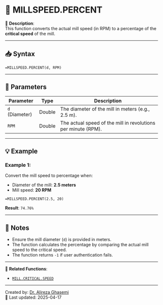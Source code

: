 # 🔁 MILLSPEED.PERCENT

🔹 **Description**:  
This function converts the actual mill speed (in RPM) to a percentage of the **critical speed** of the mill.

---

## 📥 Syntax

```excel
=MILLSPEED.PERCENT(d, RPM)
```

---

## 🧾 Parameters

| Parameter          | Type   | Description                                           |
|---------------------|--------|-------------------------------------------------------|
| `d` (Diameter)      | Double | The diameter of the mill in meters (e.g., 2.5 m).     |
| `RPM`               | Double | The actual speed of the mill in revolutions per minute (RPM). |


---

## 💡 Example

### Example 1:
Convert the mill speed to percentage when:  
- Diameter of the mill: **2.5 meters**  
- Mill speed: **20 RPM**

```excel
=MILLSPEED.PERCENT(2.5, 20)
```

**Result**: `74.76%`

---

## 📝 Notes

- Ensure the mill diameter (`d`) is provided in meters.
- The function calculates the percentage by comparing the actual mill speed to the critical speed.
- The function returns `-1` if user authentication fails.

---

📌 **Related Functions**:
- [`MILL.CRITICAL.SPEED`](./MillCriticalSpeed.md)

---

Created by: [Dr. Alireza Ghasemi](https://github.com/Dr-Alireza-Ghasemi)  
📅 Last updated: 2025-04-17
